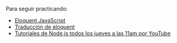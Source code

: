 Para seguir practicando:

* [Eloquent JavaScript](http://eloquentjavascript.net/)
* [Traducción de eloquent](http://hectorip.github.io/Eloquent-JavaScript-ES-online/)
* [Tutoriales de Node.js todos los jueves a las 11am por YouTube](https://www.youtube.com/playlist?list=PLvq-jIkSeTUY3gY-ptuqkNEXZHsNwlkND)